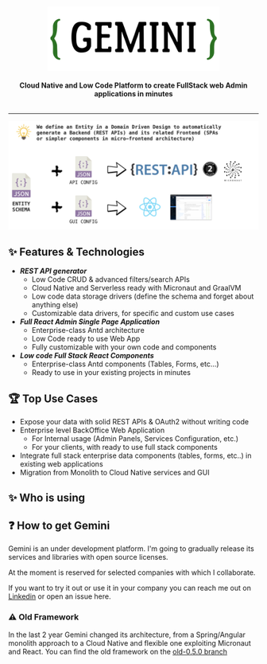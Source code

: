 <p align="center">
    <!--<a href="https://gemini.at7.it" target="_blank"><img src="./gemini_logo.png" height="130" alt="Gemini Logo"></a>-->
    <img src="./gemini_logo.png" height="130" alt="Gemini Logo">
    <br />
    <br />
    <b>Cloud Native and Low Code Platform to create FullStack web Admin applications in minutes</b>
    <br />
    <br />
</p>

___


<p align="center">
    <img src="./idea.png" alt="Gemini Logo">
</p>


## ✨ Features & Technologies
- ***REST API generator***
    - Low Code CRUD & advanced filters/search APIs
    - Cloud Native and Serverless ready with Micronaut and GraalVM
    - Low code data storage drivers (define the schema and forget about anything else)
    - Customizable data drivers, for specific and custom use cases 
- ***Full React Admin Single Page Application***
    - Enterprise-class Antd architecture
    - Low Code ready to use Web App
    - Fully customizable with your own code and components
- ***Low code Full Stack React Components***
    - Enterprise-class Antd components (Tables, Forms, etc...)
    - Ready to use in your existing projects in minutes 


## 🏆 Top Use Cases
- Expose your data with solid REST APIs & OAuth2 without writing code
- Enterprise level BackOffice Web Application
    - For Internal usage (Admin Panels, Services Configuration, etc.)
    - For your clients, with ready to use full stack components
- Integrate full stack enterprise data components (tables, forms, etc..) in existing web applications
- Migration from Monolith to Cloud Native services and GUI


## ✨ Who is using



## ❓ How to get Gemini

Gemini is an under development platform. I'm going to gradually release its services and libraries with open source licenses.

At the moment is reserved for selected companies with which I collaborate.

If you want to try it out or use it in your company you can reach me out on [Linkedin](https://www.linkedin.com/in/andreatarquini/) or open an issue here.


### ⚠️ Old Framework
In the last 2 year Gemini changed its architecture, from a Spring/Angular monolith approach to a Cloud Native and flexible one exploiting Micronaut and React. You can find the old framework on the [old-0.5.0 branch](https://github.com/gemini-projects/gemini/tree/old-0.5.0)

